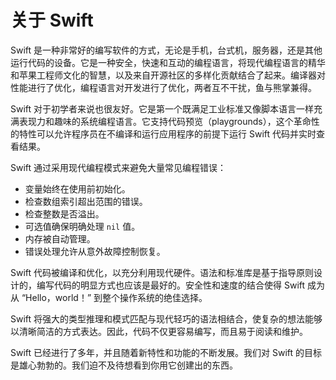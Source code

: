 # 关于 Swift

Swift 是一种非常好的编写软件的方式，无论是手机，台式机，服务器，还是其他运行代码的设备。它是一种安全，快速和互动的编程语言，将现代编程语言的精华和苹果工程师文化的智慧，以及来自开源社区的多样化贡献结合了起来。编译器对性能进行了优化，编程语言对开发进行了优化，两者互不干扰，鱼与熊掌兼得。

Swift 对于初学者来说也很友好。它是第一个既满足工业标准又像脚本语言一样充满表现力和趣味的系统编程语言。它支持代码预览（playgrounds），这个革命性的特性可以允许程序员在不编译和运行应用程序的前提下运行 Swift 代码并实时查看结果。

Swift 通过采用现代编程模式来避免大量常见编程错误：

* 变量始终在使用前初始化。
* 检查数组索引超出范围的错误。
* 检查整数是否溢出。
* 可选值确保明确处理 `nil` 值。
* 内存被自动管理。
* 错误处理允许从意外故障控制恢复。

Swift 代码被编译和优化，以充分利用现代硬件。语法和标准库是基于指导原则设计的，编写代码的明显方式也应该是最好的。安全性和速度的结合使得 Swift 成为从 “Hello，world！” 到整个操作系统的绝佳选择。

Swift 将强大的类型推理和模式匹配与现代轻巧的语法相结合，使复杂的想法能够以清晰简洁的方式表达。因此，代码不仅更容易编写，而且易于阅读和维护。

Swift 已经进行了多年，并且随着新特性和功能的不断发展。我们对 Swift 的目标是雄心勃勃的。我们迫不及待想看到你用它创建出的东西。

